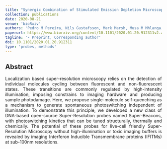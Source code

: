 ```yaml
---
title: "Synergic Combination of Stimulated Emission Depletion Microscopy with Image Scanning Microscopy to Reduce Light Dosage"
collection: publications
date: 2020-08-21
venue: 'bioRxiv'
authors: 'Pedro M Pereira, Nils Gustafsson, Mark Marsh, Musa M Mhlanga, Ricardo Henriques'
paperurl: https://www.biorxiv.org/content/10.1101/2020.01.20.912311v2.abstract
tagline: '- Preprint, Corresponding author'
doi: 10.1101/2020.01.20.912311
type: 'probes, methods'
---
```


<h2> Abstract </h2>
<p align= "justify">
Localization based super-resolution microscopy relies on the detection of individual molecules cycling between fluorescent and non-fluorescent states. These transitions are commonly regulated by high-intensity illumination, imposing constrains to imaging hardware and producing sample photodamage. Here, we propose single-molecule self-quenching as a mechanism to generate spontaneous photoswitching independent of illumination. To demonstrate this principle, we developed a new class of DNA-based open-source Super-Resolution probes named Super-Beacons, with photoswitching kinetics that can be tuned structurally, thermally and chemically. The potential of these probes for live-cell friendly Super-Resolution Microscopy without high-illumination or toxic imaging buffers is revealed by imaging Interferon Inducible Transmembrane proteins (IFITMs) at sub-100nm resolutions.

